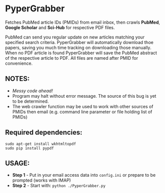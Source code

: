 # PyperGrabber
Fetches PubMed article IDs (PMIDs) from email inbox, then crawls **PubMed**, **Google Scholar** and **Sci-Hub** for respective PDF files.


PubMed can send you regular update on new articles matching your specified search criteria. PyperGrabber will automatically download thoe papers, saving you much time tracking on downloading those manually. When no PDF article is found PyperGrabber will save the PubMed abstract of the respective article to PDF. All files are named after PMID for convenience.


## NOTES:
- _Messy code ahead!_ 
- Program may halt without error message. The source of this bug is yet to be determined.
- The web crawler function may be used to work with other sources of PMIDs then email (e.g. command line parameter  or file holding list of PMIDs)


## Required dependencies:
    sudo apt-get install wkhtmltopdf
    sudo pip install pypdf

## USAGE:
- **Step 1** - Put in your email access data into `config.ini` or prepare to be prompted (works with IMAP)
- **Step 2** - Start with: `python ./PyperGrabber.py`
